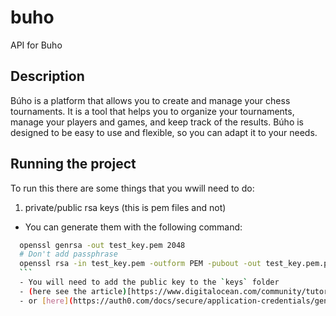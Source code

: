 # buho
API for Buho

## Description
Búho is a platform that allows you to create and manage your chess tournaments.
It is a tool that helps you to organize your tournaments, manage your players and games, and keep track of the results.
Búho is designed to be easy to use and flexible, so you can adapt it to your needs.


## Running the project
To run this there are some things that you wwill need to do:
1. private/public rsa keys (this is pem files and not)
  - You can generate them with the following command:
  ```bash
    openssl genrsa -out test_key.pem 2048
    # Don't add passphrase
    openssl rsa -in test_key.pem -outform PEM -pubout -out test_key.pem.pub
    ```
    - You will need to add the public key to the `keys` folder
    - (here see the article)[https://www.digitalocean.com/community/tutorials/openssl-essentials-working-with-ssl-certificates-private-keys-and-csrs]
    - or [here](https://auth0.com/docs/secure/application-credentials/generate-rsa-key-pair)
